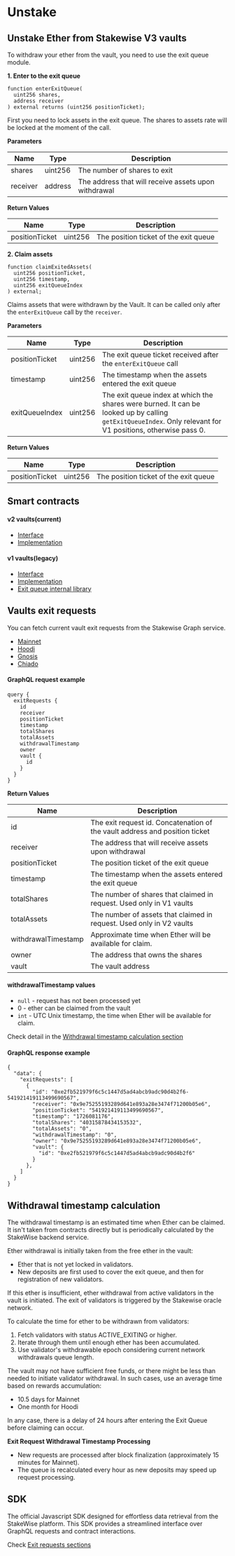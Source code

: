 # Unstake

## Unstake Ether from Stakewise V3 vaults <a href="#unstake-ether-from-stakewise-v3-vaults" id="unstake-ether-from-stakewise-v3-vaults"></a>

To withdraw your ether from the vault, you need to use the exit queue module.

**1. Enter to the exit queue**

```solidity
function enterExitQueue(
  uint256 shares,
  address receiver
) external returns (uint256 positionTicket);
```

First you need to lock assets in the exit queue. The shares to assets rate will be locked at the moment of the call.

**Parameters**

| Name     | Type    | Description                                          |
| -------- | ------- | ---------------------------------------------------- |
| shares   | uint256 | The number of shares to exit                         |
| receiver | address | The address that will receive assets upon withdrawal |

**Return Values**

| Name           | Type    | Description                           |
| -------------- | ------- | ------------------------------------- |
| positionTicket | uint256 | The position ticket of the exit queue |

**2. Claim assets**

```solidity
function claimExitedAssets(
  uint256 positionTicket,
  uint256 timestamp,
  uint256 exitQueueIndex
) external;
```

Claims assets that were withdrawn by the Vault. It can be called only after the `enterExitQueue` call by the `receiver`.

**Parameters**

| Name           | Type    | Description                                                                                                                                                 |
| -------------- | ------- | ----------------------------------------------------------------------------------------------------------------------------------------------------------- |
| positionTicket | uint256 | The exit queue ticket received after the `enterExitQueue` call                                                                                              |
| timestamp      | uint256 | The timestamp when the assets entered the exit queue                                                                                                        |
| exitQueueIndex | uint256 | The exit queue index at which the shares were burned. It can be looked up by calling `getExitQueueIndex`. Only relevant for V1 positions, otherwise pass 0. |

**Return Values**

| Name           | Type    | Description                           |
| -------------- | ------- | ------------------------------------- |
| positionTicket | uint256 | The position ticket of the exit queue |

## Smart contracts <a href="#smart-contracts" id="smart-contracts"></a>

#### v2 vaults(current) <a href="#v2-vaultscurrent" id="v2-vaultscurrent"></a>

* [Interface](https://github.com/stakewise/v3-core/blob/50293fb8e8894c85f1bd99b40e130b8d44a47c63/contracts/interfaces/IVaultEnterExit.sol)
* [Implementation](https://github.com/stakewise/v3-core/blob/50293fb8e8894c85f1bd99b40e130b8d44a47c63/contracts/vaults/modules/VaultEnterExit.sol)

#### v1 vaults(legacy) <a href="#v1-vaultslegacy" id="v1-vaultslegacy"></a>

* [Interface](https://github.com/stakewise/v3-core/blob/b93337b7f48f3d94bd76e6facadd0635326237de/contracts/interfaces/IVaultEnterExit.sol)
* [Implementation](https://github.com/stakewise/v3-core/blob/b93337b7f48f3d94bd76e6facadd0635326237de/contracts/vaults/modules/VaultEnterExit.sol)
* [Exit queue internal library](https://github.com/stakewise/v3-core/blob/b93337b7f48f3d94bd76e6facadd0635326237de/contracts/vaults/modules/VaultEnterExit.sol)

## Vaults exit requests <a href="#vaults-exit-requests" id="vaults-exit-requests"></a>

You can fetch current vault exit requests from the Stakewise Graph service.

* [Mainnet](https://mainnet-graph.stakewise.io/subgraphs/name/stakewise/stakewise/graphql)
* [Hoodi](https://hoodi-graph.stakewise.io/subgraphs/name/stakewise/stakewise/graphql)
* [Gnosis](https://gnosis-graph.stakewise.io/subgraphs/name/stakewise/stakewise/graphql)
* [Chiado](https://chiado-graph.stakewise.io/subgraphs/name/stakewise/stakewise/graphql)

#### GraphQL request example <a href="#graphql-request-example" id="graphql-request-example"></a>

```
query {
  exitRequests {
    id
    receiver
    positionTicket
    timestamp
    totalShares
    totalAssets
    withdrawalTimestamp
    owner
    vault {
      id
    }
  }
}
```

**Return Values**

| Name                | Description                                                                 |
| ------------------- | --------------------------------------------------------------------------- |
| id                  | The exit request id. Concatenation of the vault address and position ticket |
| receiver            | The address that will receive assets upon withdrawal                        |
| positionTicket      | The position ticket of the exit queue                                       |
| timestamp           | The timestamp when the assets entered the exit queue                        |
| totalShares         | The number of shares that claimed in request. Used only in V1 vaults        |
| totalAssets         | The number of assets that claimed in request. Used only in V2 vaults        |
| withdrawalTimestamp | Approximate time when Ether will be available for claim.                    |
| owner               | The address that owns the shares                                            |
| vault               | The vault address                                                           |

#### withdrawalTimestamp values <a href="#withdrawaltimestamp-values" id="withdrawaltimestamp-values"></a>

* `null` - request has not been processed yet
* 0 - ether can be claimed from the vault
* `int` - UTC Unix timestamp, the time when Ether will be available for claim.

Check detail in the [Withdrawal timestamp calculation section](unstake.md#withdrawal-timestamp-calculation)

#### GraphQL response example <a href="#graphql-response-example" id="graphql-response-example"></a>

```
{
  "data": {
    "exitRequests": [
      {
        "id": "0xe2fb521979f6c5c1447d5ad4abcb9adc90d4b2f6-541921419113499690567",
        "receiver": "0x9e75255193289d641e893a28e3474f71200b05e6",
        "positionTicket": "541921419113499690567",
        "timestamp": "1726081176",
        "totalShares": "40315878434153532",
        "totalAssets": "0",
        "withdrawalTimestamp": "0",
        "owner": "0x9e75255193289d641e893a28e3474f71200b05e6",
        "vault": {
          "id": "0xe2fb521979f6c5c1447d5ad4abcb9adc90d4b2f6"
        }
      },
    ]
  }
}
```

## Withdrawal timestamp calculation <a href="#withdrawal-timestamp-calculation" id="withdrawal-timestamp-calculation"></a>

The withdrawal timestamp is an estimated time when Ether can be claimed. It isn't taken from contracts directly but is periodically calculated by the StakeWise backend service.

Ether withdrawal is initially taken from the free ether in the vault:

* Ether that is not yet locked in validators.
* New deposits are first used to cover the exit queue, and then for registration of new validators.

If this ether is insufficient, ether withdrawal from active validators in the vault is initiated. The exit of validators is triggered by the Stakewise oracle network.

To calculate the time for ether to be withdrawn from validators:

1. Fetch validators with status ACTIVE\_EXITING or higher.
2. Iterate through them until enough ether has been accumulated.
3. Use validator's withdrawable epoch considering current network withdrawals queue length.

The vault may not have sufficient free funds, or there might be less than needed to initiate validator withdrawal. In such cases, use an average time based on rewards accumulation:

* 10.5 days for Mainnet
* One month for Hoodi

In any case, there is a delay of 24 hours after entering the Exit Queue before claiming can occur.

**Exit Request Withdrawal Timestamp Processing**

* New requests are processed after block finalization (approximately 15 minutes for Mainnet).
* The queue is recalculated every hour as new deposits may speed up request processing.

## SDK <a href="#sdk" id="sdk"></a>

The official Javascript SDK designed for effortless data retrieval from the StakeWise platform. This SDK provides a streamlined interface over GraphQL requests and contract interactions.

Check [Exit requests sections](https://github.com/stakewise/v3-sdk/?tab=readme-ov-file#sdkvaultgetexitqueuepositions)

